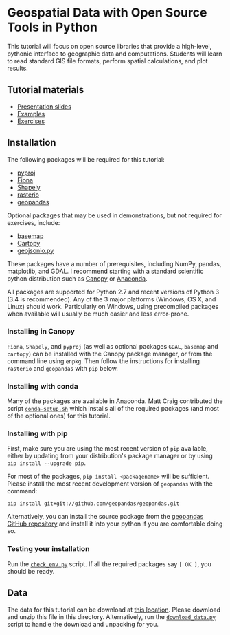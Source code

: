 Geospatial Data with Open Source Tools in Python
================================================

This tutorial will focus on open source libraries that provide a high-level, pythonic interface to geographic data and computations. Students will learn to read standard GIS file formats, perform spatial calculations, and plot results.

Tutorial materials
------------------

- [Presentation slides](http://kjordahl.github.io/SciPy-Tutorial-2015)
- [Examples](examples)
- [Exercises](exercises)

Installation
------------

The following packages will be required for this tutorial:

* [pyproj](https://pypi.python.org/pypi/pyproj)
* [Fiona](https://pypi.python.org/pypi/Fiona)
* [Shapely](https://pypi.python.org/pypi/Shapely)
* [rasterio](https://pypi.python.org/pypi/rasterio)
* [geopandas](https://github.com/geopandas/geopandas)

Optional packages that may be used in demonstrations, but not required for exercises, include:

* [basemap](https://pypi.python.org/pypi/basemap/1.0.2)
* [Cartopy](http://scitools.org.uk/cartopy)
* [geojsonio.py](https://github.com/jwass/geojsonio.py)

These packages have a number of prerequisites, including NumPy, pandas, matplotlib, and GDAL. I recommend starting with a standard scientific python distribution such as [Canopy](https://store.enthought.com) or [Anaconda](https://store.continuum.io/cshop/anaconda).

All packages are supported for Python 2.7 and recent versions of Python 3 (3.4 is recommended). Any of the 3 major platforms (Windows, OS X, and Linux) should work. Particularly on Windows, using precompiled packages when available will usually be much easier and less error-prone.

### Installing in Canopy ###

`Fiona`, `Shapely`, and `pyproj` (as well as optional packages `GDAL`, `basemap` and `cartopy`) can be installed with the Canopy package manager, or from the command line using `enpkg`. Then follow the instructions for installing `rasterio` and `geopandas` with `pip` below.

### Installing with conda ###

Many of the packages are available in Anaconda. Matt Craig contributed the script [`conda-setup.sh`](conda-setup.sh) which installs all of the required packages (and most of the optional ones) for this tutorial.

### Installing with pip ###

First, make sure you are using the most recent version of `pip` available, either by updating from your distribution's package manager or by using `pip install --upgrade pip`.

For most of the packages, `pip install <packagename>` will be sufficient. Please install the most recent development version of `geopandas` with the command:

    pip install git+git://github.com/geopandas/geopandas.git

Alternatively, you can install the source package from the [geopandas GitHub repository](https://github.com/geopandas/geopandas) and install it into your python if you are comfortable doing so.

### Testing your installation ###

Run the [`check_env.py`](check_env.py) script. If all the required packages say `[ OK ]`, you should be ready.

Data
----

The data for this tutorial can be download at [this location](https://github.com/kjordahl/SciPy-Tutorial-2015/releases/download/v1.0/tutorial_data.zip). Please download and unzip this file in this directory. Alternatively, run the [`download_data.py`](download_data.py) script to handle the download and unpacking for you.

